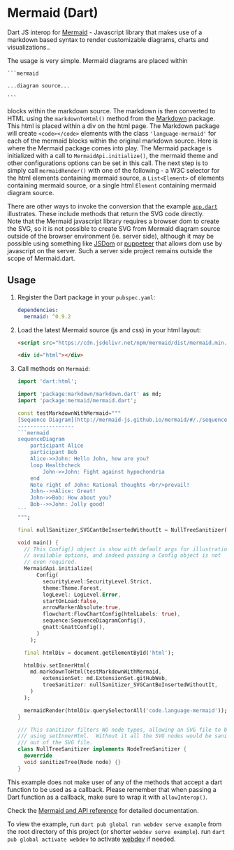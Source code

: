 Mermaid (Dart)
================================================================================

Dart JS interop for [Mermaid](https://github.com/mermaid-js/mermaid) - Javascript library that makes use of a markdown based syntax to render customizable diagrams, charts and visualizations..

The usage is very simple.  Mermaid diagrams are placed within 

```
``​`mermaid

...diagram source...

``​`
```

blocks within the markdown source.  The markdown is then converted to HTML using the `markdownToHtml()` method from the [Markdown](https://pub.dev/packages/markdown) package.  This html is placed within a div on the html page.  The Markdown package will create `<code></code>` elements with the class `'language-mermaid'` for each of the mermaid blocks within the original markdown source.
Here is where the Mermaid package comes into play.  The Mermaid package is initialized with a call to `MermaidApi.initialize()`, the mermaid theme and other configurations options can be set in this call.
The next step is to simply call `mermaidRender()` with one of the following - a W3C selector for the html elements containing mermaid source, a `List<Element>` of elements containing mermaid source, or a single html `Element` containing mermaid diagram source.

There are other ways to invoke the conversion that the example [`app.dart`](https://github.com/timmaffett/mermaid.dart/blob/master/example/app.dart) illustrates.  These include methods that return the SVG code directly.  
Note that the Mermaid javascript library requires a browser dom to create the SVG, so it is not possible to create SVG from Mermaid diagram source outside of the browser environment (ie. server side), although it may be possible using something like [JSDom](https://www.npmjs.com/package/jsdom) or [puppeteer](https://github.com/puppeteer/puppeteer) that allows dom use by javascript on the server.  Such a server side project remains outside the scope of Mermaid.dart.

## Usage

1. Register the Dart package in your `pubspec.yaml`:

    ```yaml
    dependencies:
      mermaid: ^0.9.2
    ```

2. Load the latest Mermaid source (js and css) in your html layout:

    ```html
    <script src="https://cdn.jsdelivr.net/npm/mermaid/dist/mermaid.min.js"></script>
    
    <div id="html"></div>
    ```

3. Call methods on `Mermaid`:

    ```dart
    import 'dart:html';

    import 'package:markdown/markdown.dart' as md;
    import 'package:mermaid/mermaid.dart';

    const testMarkdownWithMermaid="""
    [Sequence Diagram](http://mermaid-js.github.io/mermaid/#/./sequenceDiagram)
    ------------------
    ``​`mermaid
    sequenceDiagram
        participant Alice
        participant Bob
        Alice->>John: Hello John, how are you?
        loop Healthcheck
            John->>John: Fight against hypochondria
        end
        Note right of John: Rational thoughts <br/>prevail!
        John-->>Alice: Great!
        John->>Bob: How about you?
        Bob-->>John: Jolly good!
    ``​`
    """;

    final nullSanitizer_SVGCantBeInsertedWithoutIt = NullTreeSanitizer();

    void main() {
      // This Config() object is show with default args for illustration of
      // available options, and indeed passing a Config object is not
      // even required.
      MermaidApi.initialize(
          Config(
            securityLevel:SecurityLevel.Strict,
            theme:Theme.Forest,
            logLevel: LogLevel.Error,
            startOnLoad:false,
            arrowMarkerAbsolute:true,
            flowchart:FlowChartConfig(htmlLabels: true),
            sequence:SequenceDiagramConfig(),
            gnatt:GnattConfig(),
          )
        );

      final htmlDiv = document.getElementById('html');

      htmlDiv.setInnerHtml(
        md.markdownToHtml(testMarkdownWithMermaid,
            extensionSet: md.ExtensionSet.gitHubWeb,
            treeSanitizer: nullSanitizer_SVGCantBeInsertedWithoutIt,
        )
      );

      mermaidRender(htmlDiv.querySelectorAll('code.language-mermaid'));
    }

    /// This sanitizer filters NO node types, allowing an SVG file to be inserted
    /// using setInnerHtml.  Without it all the SVG nodes would be sanitized
    /// out of the SVG file.
    class NullTreeSanitizer implements NodeTreeSanitizer {
      @override
      void sanitizeTree(Node node) {}
    }
    ```

This example does not make user of any of the methods that accept a dart function to be used as a callback.  Please remember that when passing a Dart function as a callback, make sure to wrap it with `allowInterop()`.

Check the [Mermaid and API reference](https://mermaid-js.github.io/mermaid/#/) for detailed documentation.

To view the example, run `dart pub global run webdev serve example` from the root directory of this project (or shorter `webdev serve example`).
run `dart pub global activate webdev` to activate [webdev](https://dart.dev/tools/webdev) if needed.
